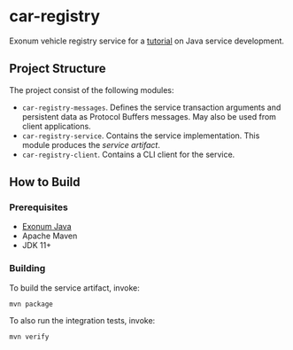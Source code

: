 # car-registry

Exonum vehicle registry service for a [tutorial][car-registry-tutorial]
on Java service development.

[car-registry-tutorial]: https://exonum.com/doc/version/1.0.0/get-started/first-java-service/ 

## Project Structure

The project consist of the following modules:

- `car-registry-messages`. Defines the service transaction arguments and 
  persistent data as Protocol Buffers messages.
  May also be used from client applications.
- `car-registry-service`. Contains the service implementation.
  This module produces the _service artifact_.
- `car-registry-client`. Contains a CLI client for the service.

## How to Build

### Prerequisites

- [Exonum Java][ejb-installation]
- Apache Maven
- JDK 11+

[ejb-installation]: https://exonum.com/doc/version/1.0.0/get-started/java-binding/#installation

### Building

To build the service artifact, invoke:

```shell
mvn package
```

To also run the integration tests, invoke:

```shell
mvn verify
```
